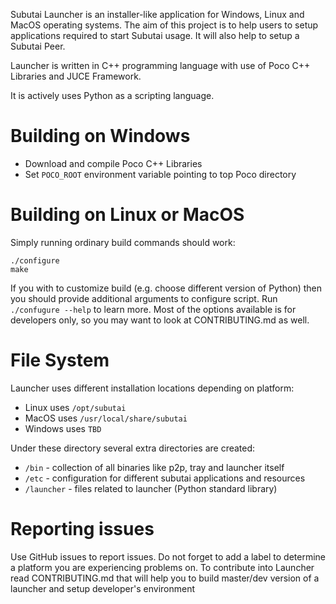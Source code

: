 Subutai Launcher is an installer-like application for Windows, Linux and MacOS operating systems. The aim of 
this project is to help users to setup applications required to start Subutai usage. It will also help to
setup a Subutai Peer.

Launcher is written in C++ programming language with use of Poco C++ Libraries and JUCE Framework. 

It is actively uses Python as a scripting language. 

Building on Windows
===================

* Download and compile Poco C++ Libraries
* Set `POCO_ROOT` environment variable pointing to top Poco directory

Building on Linux or MacOS
==========================

Simply running ordinary build commands should work:
```
./configure
make
```

If you with to customize build (e.g. choose different version of Python) then you should provide
additional arguments to configure script. Run `./confugure --help` to learn more. Most of the
options available is for developers only, so you may want to look at CONTRIBUTING.md as well.

File System
===========

Launcher uses different installation locations depending on platform:

* Linux uses `/opt/subutai`
* MacOS uses `/usr/local/share/subutai`
* Windows uses `TBD`

Under these directory several extra directories are created:

* `/bin` - collection of all binaries like p2p, tray and launcher itself
* `/etc` - configuration for different subutai applications and resources
* `/launcher` - files related to launcher (Python standard library)

Reporting issues
================

Use GitHub issues to report issues. Do not forget to add a label to determine a platform you are experiencing problems on. 
To contribute into Launcher read CONTRIBUTING.md that will help you to build master/dev version of a launcher and setup
developer's environment
